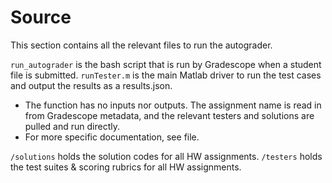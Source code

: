 # Source
This section contains all the relevant files to run the autograder.

`run_autograder` is the bash script that is run by Gradescope when a student file is submitted.
`runTester.m` is the main Matlab driver to run the test cases and output the results as a results.json.
- The function has no inputs nor outputs. The assignment name is read in from Gradescope metadata, and the relevant testers and solutions are pulled and run directly.
- For more specific documentation, see file.

`/solutions` holds the solution codes for all HW assignments. 
`/testers` holds the test suites & scoring rubrics for all HW assignments. 
